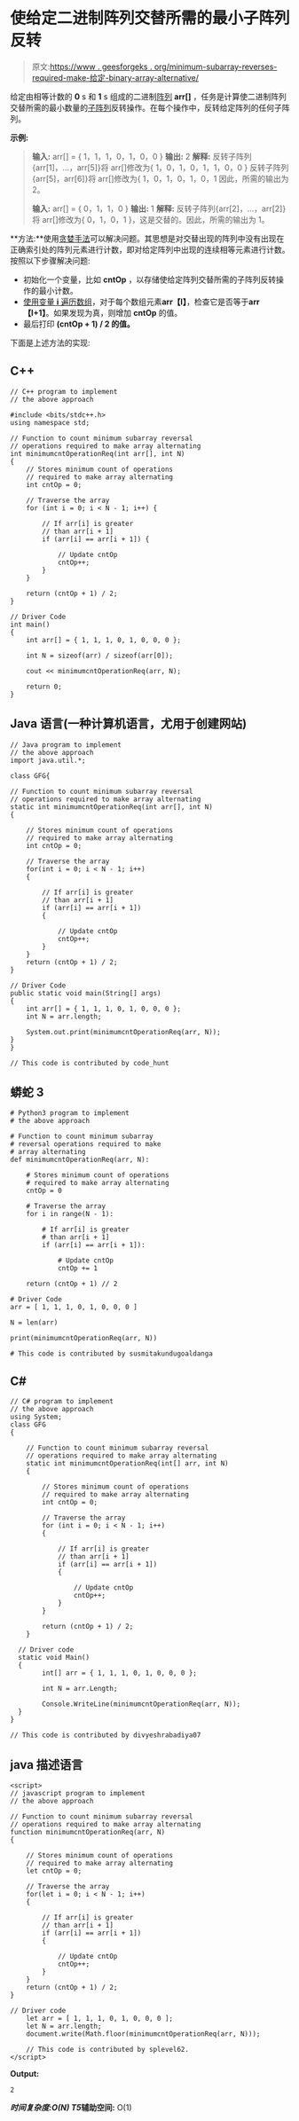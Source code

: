 # 使给定二进制阵列交替所需的最小子阵列反转

> 原文:[https://www . geesforgeks . org/minimum-subarray-reverses-required-make-给定-binary-array-alternative/](https://www.geeksforgeeks.org/minimum-subarray-reversals-required-to-make-given-binary-array-alternating/)

给定由相等计数的 **0** s 和 **1** s 组成的二进制[阵列](https://www.geeksforgeeks.org/introduction-to-arrays/) **arr[]** ，任务是计算使二进制阵列交替所需的最小数量的[子阵列](https://www.geeksforgeeks.org/subarraysubstring-vs-subsequence-and-programs-to-generate-them/)反转操作。在每个操作中，反转给定阵列的任何子阵列。

**示例:**

> **输入:** arr[] = { 1，1，1，0，1，0，0 }
> **输出:** 2
> **解释:**
> 反转子阵列{arr[1]，…，arr[5]}将 arr[]修改为{ 1，0，1，0，1，1，0，0 }
> 反转子阵列{arr[5]，arr[6]}将 arr[]修改为{ 1，0，1，0，1，0，1 因此，所需的输出为 2。
> 
> **输入:** arr[] = { 0，1，1，0 }
> **输出:** 1
> **解释:**
> 反转子阵列{arr[2]，…，arr[2]}将 arr[]修改为{ 0，1，0，1 }，这是交替的。因此，所需的输出为 1。

**方法:**使用[贪婪手法](https://www.geeksforgeeks.org/greedy-algorithms/)可以解决问题。其思想是对交替出现的阵列中没有出现在正确索引处的阵列元素进行计数，即对给定阵列中出现的连续相等元素进行计数。按照以下步骤解决问题:

*   初始化一个变量，比如 **cntOp** ，以存储使给定阵列交替所需的子阵列反转操作的最小计数。
*   [使用变量 **i** 遍历数组](https://www.geeksforgeeks.org/c-program-to-traverse-an-array/)，对于每个数组元素**arr【I】**，检查它是否等于**arr【I+1】**。如果发现为真，则增加 **cntOp** 的值。
*   最后打印 **(cntOp + 1) / 2 的值。**

下面是上述方法的实现:

## C++

```
// C++ program to implement
// the above approach

#include <bits/stdc++.h>
using namespace std;

// Function to count minimum subarray reversal
// operations required to make array alternating
int minimumcntOperationReq(int arr[], int N)
{
    // Stores minimum count of operations
    // required to make array alternating
    int cntOp = 0;

    // Traverse the array
    for (int i = 0; i < N - 1; i++) {

        // If arr[i] is greater
        // than arr[i + 1]
        if (arr[i] == arr[i + 1]) {

            // Update cntOp
            cntOp++;
        }
    }

    return (cntOp + 1) / 2;
}

// Driver Code
int main()
{
    int arr[] = { 1, 1, 1, 0, 1, 0, 0, 0 };

    int N = sizeof(arr) / sizeof(arr[0]);

    cout << minimumcntOperationReq(arr, N);

    return 0;
}
```

## Java 语言(一种计算机语言，尤用于创建网站)

```
// Java program to implement
// the above approach
import java.util.*;

class GFG{

// Function to count minimum subarray reversal
// operations required to make array alternating
static int minimumcntOperationReq(int arr[], int N)
{

    // Stores minimum count of operations
    // required to make array alternating
    int cntOp = 0;

    // Traverse the array
    for(int i = 0; i < N - 1; i++)
    {

        // If arr[i] is greater
        // than arr[i + 1]
        if (arr[i] == arr[i + 1])
        {

            // Update cntOp
            cntOp++;
        }
    }
    return (cntOp + 1) / 2;
}

// Driver Code
public static void main(String[] args)
{
    int arr[] = { 1, 1, 1, 0, 1, 0, 0, 0 };
    int N = arr.length;

    System.out.print(minimumcntOperationReq(arr, N));
}
}

// This code is contributed by code_hunt
```

## 蟒蛇 3

```
# Python3 program to implement
# the above approach

# Function to count minimum subarray
# reversal operations required to make
# array alternating
def minimumcntOperationReq(arr, N):

    # Stores minimum count of operations
    # required to make array alternating
    cntOp = 0

    # Traverse the array
    for i in range(N - 1):

        # If arr[i] is greater
        # than arr[i + 1]
        if (arr[i] == arr[i + 1]):

            # Update cntOp
            cntOp += 1

    return (cntOp + 1) // 2

# Driver Code
arr = [ 1, 1, 1, 0, 1, 0, 0, 0 ]

N = len(arr)

print(minimumcntOperationReq(arr, N))

# This code is contributed by susmitakundugoaldanga
```

## C#

```
// C# program to implement
// the above approach
using System;
class GFG
{

    // Function to count minimum subarray reversal
    // operations required to make array alternating
    static int minimumcntOperationReq(int[] arr, int N)
    {

        // Stores minimum count of operations
        // required to make array alternating
        int cntOp = 0;

        // Traverse the array
        for (int i = 0; i < N - 1; i++)
        {

            // If arr[i] is greater
            // than arr[i + 1]
            if (arr[i] == arr[i + 1])
            {

                // Update cntOp
                cntOp++;
            }
        }

        return (cntOp + 1) / 2;
    }

  // Driver code
  static void Main()
  {
        int[] arr = { 1, 1, 1, 0, 1, 0, 0, 0 };

        int N = arr.Length;

        Console.WriteLine(minimumcntOperationReq(arr, N));
  }
}

// This code is contributed by divyeshrabadiya07
```

## java 描述语言

```
<script>
// javascript program to implement
// the above approach

// Function to count minimum subarray reversal
// operations required to make array alternating
function minimumcntOperationReq(arr, N)
{

    // Stores minimum count of operations
    // required to make array alternating
    let cntOp = 0;

    // Traverse the array
    for(let i = 0; i < N - 1; i++)
    {

        // If arr[i] is greater
        // than arr[i + 1]
        if (arr[i] == arr[i + 1])
        {

            // Update cntOp
            cntOp++;
        }
    }
    return (cntOp + 1) / 2;
}

// Driver code
    let arr = [ 1, 1, 1, 0, 1, 0, 0, 0 ];
    let N = arr.length;
    document.write(Math.floor(minimumcntOperationReq(arr, N)));

    // This code is contributed by splevel62.
</script>
```

**Output:** 

```
2
```

***时间复杂度:**O(N)*
T5**辅助空间:** O(1)